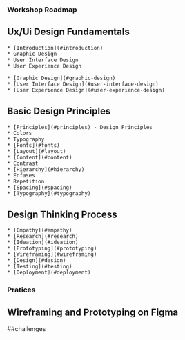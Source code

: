 ### Workshop Roadmap

## Ux/Ui Design Fundamentals

    * [Introduction](#introduction)
    * Graphic Design
    * User Interface Design
    * User Experience Design

    * [Graphic Design](#graphic-design)
    * [User Interface Design](#user-interface-design)
    * [User Experience Design](#user-experience-design)

## Basic Design Principles

    * [Principles](#principles) - Design Principles
    * Colors
    * Typography
    * [Fonts](#fonts)
    * [Layout](#layout)
    * [Content](#content)
    * Contrast
    * [Hierarchy](#hierarchy)
    * Enfases
    * Repetition
    * [Spacing](#spacing)
    * [Typography](#typography)
    
## Design Thinking Process

    * [Empathy](#empathy)
    * [Research](#research)
    * [Ideation](#ideation)
    * [Prototyping](#prototyping)
    * [Wireframing](#wireframing)
    * [Design](#design)
    * [Testing](#testing)
    * [Deployment](#deployment)


### Pratices

## Wireframing and Prototyping on Figma

##challenges

    

